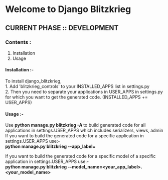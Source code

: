 <h1>Welcome to Django Blitzkrieg</h1>
<h2> CURRENT PHASE :: DEVELOPMENT</h2>
<h3> Contents :</h3>

1. Installation
2. Usage

<h4>Installation :-</h4>
To install django_blitzkrieg, <br> 
1. Add 'blitzkrieg_controls' to your INSTALLED_APPS list in settings.py <br>
2. Then you need to separate your applications in USER_APPS in settings.py for which you want to get the generated code. (INSTALLED_APPS += USER_APPS) <br>

<h4>Usage :-</h4>
Use <b>python manage.py blitzkrieg -A </b> to build generated code for all applications in settings.USER_APPS which includes serializers, views, admin <br>
If you want to build the generated code for a specific application in settings.USER_APPS use:- <br>
<b>python manage.py blitzkrieg --app_label=<your_app_label></b>


If you want to build the generated code for a specific model of a specific application in settings.USER_APPS use:- <br>
<b>python manage.py blitzkrieg --model_name=<your_app_label>.<your_model_name></b>
